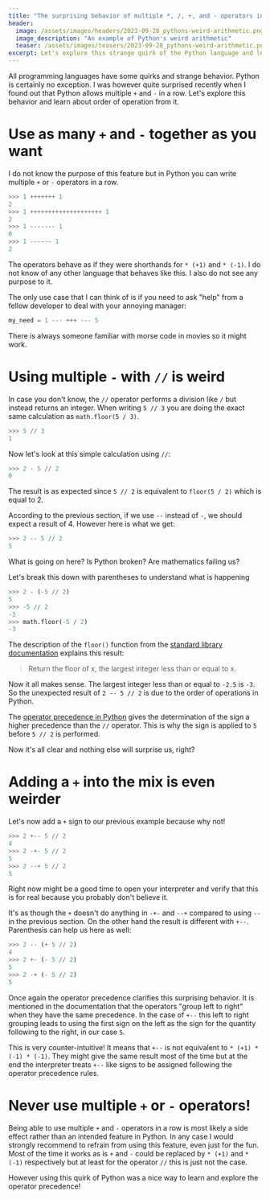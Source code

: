 ```yaml
---
title: "The surprising behavior of multiple *, /, +, and - operators in Python"
header:
  image: /assets/images/headers/2023-09-28_pythons-weird-arithmetic.png
  image_description: "An example of Python's weird arithmetic"
  teaser: /assets/images/teasers/2023-09-28_pythons-weird-arithmetic.png
excerpt: Let's explore this strange quirk of the Python language and learn from it.
---
```


All programming languages have some quirks and strange behavior.
Python is certainly no exception.
I was however quite surprised recently when I found out that Python allows multiple `+` and `-` in a row.
Let's explore this behavior and learn about order of operation from it.

# Use as many `+` and `-` together as you want

I do not know the purpose of this feature but in Python you can write multiple `+` or `-` operators in a row.

```python
>>> 1 +++++++ 1
2
>>> 1 ++++++++++++++++++++ 1
2
>>> 1 ------- 1
0
>>> 1 ------ 1
2
```

The operators behave as if they were shorthands for `* (+1)` and `* (-1)`.
I do not know of any other language that behaves like this.
I also do not see any purpose to it.

The only use case that I can think of is if you need to ask "help" from a fellow developer to deal with your annoying manager:

```python
my_need = 1 --- +++ --- 5
```

There is always someone familiar with morse code in movies so it might work.

# Using multiple `-` with `//` is weird

In case you don't know, the `//` operator performs a division like `/` but instead returns an integer.
When writing `5 // 3` you are doing the exact same calculation as `math.floor(5 / 3)`.

```python
>>> 5 // 3
1
```

Now let's look at this simple calculation using `//`:

```python
>>> 2 - 5 // 2
0
```

The result is as expected since `5 // 2` is equivalent to `floor(5 / 2)` which is equal to 2.

According to the previous section, if we use `--` instead of `-`, we should expect a result of 4.
However here is what we get:

```python
>>> 2 -- 5 // 2
5
```

What is going on here?
Is Python broken?
Are mathematics failing us?

Let's break this down with parentheses to understand what is happening

```python
>>> 2 - (-5 // 2)
5
>>> -5 // 2
-3
>>> math.floor(-5 / 2)
-3
```

The description of the `floor()` function from the [standard library documentation](https://docs.python.org/3/library/math.html#math.floor) explains this result:

> Return the floor of x, the largest integer less than or equal to x.

Now it all makes sense.
The largest integer less than or equal to `-2.5` is `-3`.
So the unexpected result of `2 -- 5 // 2` is due to the order of operations in Python.

The [operator precedence in Python](https://docs.python.org/3/reference/expressions.html#operator-precedence) gives the determination of the sign a higher precedence than the `//` operator.
This is why the sign is applied to `5` before `5 // 2` is performed.

Now it's all clear and nothing else will surprise us, right?

# Adding a `+` into the mix is even weirder

Let's now add a `+` sign to our previous example because why not!

```python
>>> 2 +-- 5 // 2
4
>>> 2 -+- 5 // 2
5
>>> 2 --+ 5 // 2
5
```

Right now might be a good time to open your interpreter and verify that this is for real because you probably don't believe it.

It's as though the `+` doesn't do anything in `-+-` and `--+` compared to using `--` in the previous section.
On the other hand the result is different with `+--`.
Parenthesis can help us here as well:

```python
>>> 2 -- (+ 5 // 2)
4
>>> 2 +- (- 5 // 2)
5
>>> 2 -+ (- 5 // 2)
5
```

Once again the operator precedence clarifies this surprising behavior.
It is mentioned in the documentation that the operators "group left to right" when they have the same precedence.
In the case of `+--` this left to right grouping leads to using the first sign on the left as the sign for the quantity following to the right, in our case `5`.

This is very counter-intuitive!
It means that `+--` is not equivalent to `* (+1) * (-1) * (-1)`.
They might give the same result most of the time but at the end the interpreter treats `+--` like signs to be assigned following the operator precedence rules.

# Never use multiple `+` or `-` operators!

Being able to use multiple `+` and `-` operators in a row is most likely a side effect rather than an intended feature in Python.
In any case I would strongly recommend to refrain from using this feature, even just for the fun.
Most of the time it works as is `+` and `-` could be replaced by `* (+1)` and `* (-1)` respectively but at least for the operator `//` this is just not the case.

However using this quirk of Python was a nice way to learn and explore the operator precedence!
